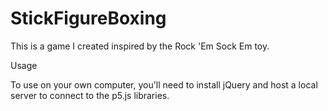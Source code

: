 # StickFigureBoxing
This is a game I created inspired by the Rock 'Em Sock Em toy.

Usage

To use on your own computer, you'll need to install jQuery and host a local server to connect to the p5.js libraries.
